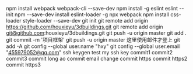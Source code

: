 npm install webpack webpack-cli --save-dev
npm install -g eslint
eslint --init
npm --save-dev install eslint-loader -g
npx webpack
npm install css-loader style-loader --save-dev
git init
git remote add origin https://github.com/houxieyu/3dbuildings.git
git remote add origin git@github.com:houxieyu/3dbuildings.git
git push -u origin master
git add .
git commit -m '项目框架'
git push -u origin master
这里使用邮件才登上
git add -A
git config --global user.name "hxy"
git config --global user.email "455979052@qq.com"
ssh keygen 
test my ssh key
commit1
commit2
commit3
commit long ao
commit email change
commit https
commit https2
commit https3